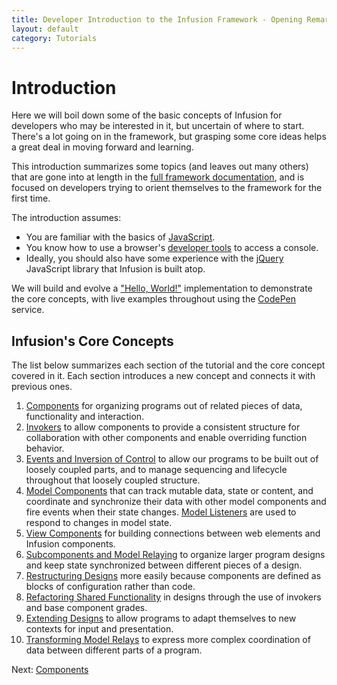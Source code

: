 ```yaml
---
title: Developer Introduction to the Infusion Framework - Opening Remarks
layout: default
category: Tutorials
---
```

# Introduction

Here we will boil down some of the basic concepts of Infusion for developers who may be interested in it, but uncertain of where to start. There's a lot going on in the framework, but grasping some core ideas helps a great deal in moving forward and learning.

This introduction summarizes some topics (and leaves out many others) that are gone into at length in the [full framework documentation](../), and is focused on developers trying to orient themselves to the framework for the first time.

The introduction assumes:

* You are familiar with the basics of [JavaScript](https://developer.mozilla.org/en-US/docs/Learn/JavaScript).
* You know how to use a browser's [developer tools](https://developer.mozilla.org/en-US/docs/Learn/Common_questions/What_are_browser_developer_tools) to access a console.
* Ideally, you should also have some experience with the [jQuery](https://jquery.com/) JavaScript library that Infusion is built atop.

We will build and evolve a ["Hello, World!"](https://en.wikipedia.org/wiki/%22Hello,_World!%22_program) implementation to demonstrate the core concepts, with live examples throughout using the [CodePen](http://codepen.io/) service.

## Infusion's Core Concepts

The list below summarizes each section of the tutorial and the core concept covered in it. Each section introduces a new concept and connects it with previous ones.

1. [Components](DeveloperIntroductionToInfusionFramework-Components.md) for organizing programs out of related pieces of data, functionality and interaction.
2. [Invokers](DeveloperIntroductionToInfusionFramework-Invokers.md) to allow components to provide a consistent structure for collaboration with other components and enable overriding function behavior.
3. [Events and Inversion of Control](DeveloperIntroductionToInfusionFramework-EventsAndInversionOfControl.md) to allow our programs to be built out of loosely coupled parts, and to manage sequencing and lifecycle throughout that loosely coupled structure.
4. [Model Components](DeveloperIntroductionToInfusionFramework-ModelsAndModelComponents.md) that can track mutable data, state or content, and coordinate and synchronize their data with other model components and fire events when their state changes. [Model Listeners](DeveloperIntroductionToInfusionFramework-ModelsAndModelComponents.md#listening-to-model-changes) are used to respond to changes in model state.
5. [View Components](DeveloperIntroductionToInfusionFramework-ViewsAndViewComponents.md) for building connections between web elements and Infusion components.
6. [Subcomponents and Model Relaying](DeveloperIntroductionToInfusionFramework-SubcomponentsAndModelRelaying.md) to organize larger program designs and keep state synchronized between different pieces of a design.
7. [Restructuring Designs](DeveloperIntroductionToInfusionFramework-RestructuringComponents.md) more easily because components are defined as blocks of configuration rather than code.
8. [Refactoring Shared Functionality](DeveloperIntroductionToInfusionFramework-OverridingInvokersAndRefactoring.md) in designs through the use of invokers and base component grades.
9. [Extending Designs](DeveloperIntroductionToInfusionFramework-ExtendingDesignsWithExistingComponents.md) to allow programs to adapt themselves to new contexts for input and presentation.
10. [Transforming Model Relays](DeveloperIntroductionToInfusionFramework-TransformingModelRelays.md) to express more complex coordination of data between different parts of a program.

Next: [Components](DeveloperIntroductionToInfusionFramework-Components.md)
